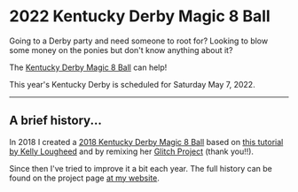 # 2022 Kentucky Derby Magic 8 Ball

Going to a Derby party and need someone to root for? Looking to blow some money on the ponies but don't know anything about it?

The [Kentucky Derby Magic 8 Ball](https://2022-derby-8ball.netlify.app) can help!

This year's Kentucky Derby is scheduled for Saturday May 7, 2022.

---

## A brief history...

In 2018 I created a [2018 Kentucky Derby Magic 8 Ball](https://2018-derby-8ball.glitch.me/) based on [this tutorial by Kelly Lougheed](https://medium.com/@kellylougheed/javascript-magic-8-ball-with-basic-dom-manipulation-1636b83c3c26) and by remixing her [Glitch Project](https://glitch.com/~8ball-starter) (thank you!!).

Since then I've tried to improve it a bit each year. The full history can be found on the project page [at my website](https://danabyerly.com/projects/kentucky-derby-magic-8-ball/).
